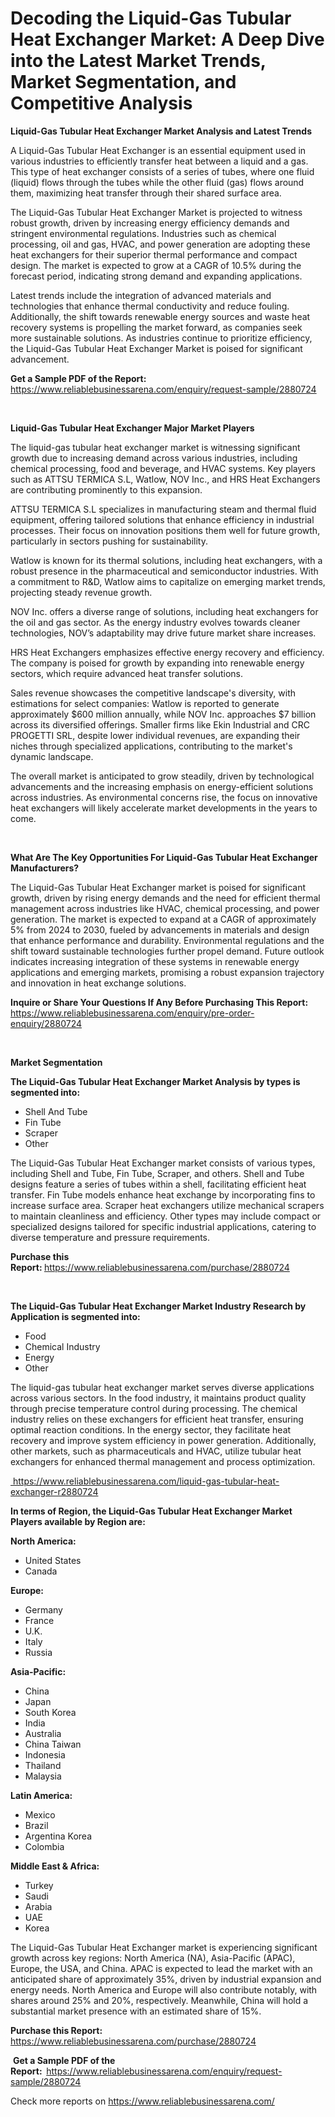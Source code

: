 <p><h1>Decoding the Liquid-Gas Tubular Heat Exchanger Market: A Deep Dive into the Latest Market Trends, Market Segmentation, and Competitive Analysis</h1></p><p><strong>Liquid-Gas Tubular Heat Exchanger Market Analysis and Latest Trends</strong></p>
<p><p>A Liquid-Gas Tubular Heat Exchanger is an essential equipment used in various industries to efficiently transfer heat between a liquid and a gas. This type of heat exchanger consists of a series of tubes, where one fluid (liquid) flows through the tubes while the other fluid (gas) flows around them, maximizing heat transfer through their shared surface area.</p><p>The Liquid-Gas Tubular Heat Exchanger Market is projected to witness robust growth, driven by increasing energy efficiency demands and stringent environmental regulations. Industries such as chemical processing, oil and gas, HVAC, and power generation are adopting these heat exchangers for their superior thermal performance and compact design. The market is expected to grow at a CAGR of 10.5% during the forecast period, indicating strong demand and expanding applications.</p><p>Latest trends include the integration of advanced materials and technologies that enhance thermal conductivity and reduce fouling. Additionally, the shift towards renewable energy sources and waste heat recovery systems is propelling the market forward, as companies seek more sustainable solutions. As industries continue to prioritize efficiency, the Liquid-Gas Tubular Heat Exchanger Market is poised for significant advancement.</p></p>
<p><strong>Get a Sample PDF of the Report:&nbsp;</strong> <a href="https://www.reliablebusinessarena.com/enquiry/request-sample/2880724?utm_campaign=2475&utm_medium=2&utm_source=Github&utm_content=ia&utm_term=12032025&utm_id=liquid-gas-tubular-heat-exchanger">https://www.reliablebusinessarena.com/enquiry/request-sample/2880724</a></p>
<p>&nbsp;</p>
<p><strong>Liquid-Gas Tubular Heat Exchanger Major Market Players</strong></p>
<p><p>The liquid-gas tubular heat exchanger market is witnessing significant growth due to increasing demand across various industries, including chemical processing, food and beverage, and HVAC systems. Key players such as ATTSU TERMICA S.L, Watlow, NOV Inc., and HRS Heat Exchangers are contributing prominently to this expansion.</p><p>ATTSU TERMICA S.L specializes in manufacturing steam and thermal fluid equipment, offering tailored solutions that enhance efficiency in industrial processes. Their focus on innovation positions them well for future growth, particularly in sectors pushing for sustainability.</p><p>Watlow is known for its thermal solutions, including heat exchangers, with a robust presence in the pharmaceutical and semiconductor industries. With a commitment to R&D, Watlow aims to capitalize on emerging market trends, projecting steady revenue growth.</p><p>NOV Inc. offers a diverse range of solutions, including heat exchangers for the oil and gas sector. As the energy industry evolves towards cleaner technologies, NOV’s adaptability may drive future market share increases.</p><p>HRS Heat Exchangers emphasizes effective energy recovery and efficiency. The company is poised for growth by expanding into renewable energy sectors, which require advanced heat transfer solutions.</p><p>Sales revenue showcases the competitive landscape's diversity, with estimations for select companies: Watlow is reported to generate approximately $600 million annually, while NOV Inc. approaches $7 billion across its diversified offerings. Smaller firms like Ekin Industrial and CRC PROGETTI SRL, despite lower individual revenues, are expanding their niches through specialized applications, contributing to the market's dynamic landscape.</p><p>The overall market is anticipated to grow steadily, driven by technological advancements and the increasing emphasis on energy-efficient solutions across industries. As environmental concerns rise, the focus on innovative heat exchangers will likely accelerate market developments in the years to come.</p></p>
<p>&nbsp;</p>
<p><strong>What Are The Key Opportunities For Liquid-Gas Tubular Heat Exchanger Manufacturers?</strong></p>
<p><p>The Liquid-Gas Tubular Heat Exchanger market is poised for significant growth, driven by rising energy demands and the need for efficient thermal management across industries like HVAC, chemical processing, and power generation. The market is expected to expand at a CAGR of approximately 5% from 2024 to 2030, fueled by advancements in materials and design that enhance performance and durability. Environmental regulations and the shift toward sustainable technologies further propel demand. Future outlook indicates increasing integration of these systems in renewable energy applications and emerging markets, promising a robust expansion trajectory and innovation in heat exchange solutions.</p></p>
<p><strong>Inquire or Share Your Questions If Any Before Purchasing This Report:</strong> <a href="https://www.reliablebusinessarena.com/enquiry/pre-order-enquiry/2880724?utm_campaign=2475&utm_medium=2&utm_source=Github&utm_content=ia&utm_term=12032025&utm_id=liquid-gas-tubular-heat-exchanger">https://www.reliablebusinessarena.com/enquiry/pre-order-enquiry/2880724</a></p>
<p>&nbsp;</p>
<p><strong>Market Segmentation</strong></p>
<p><strong>The Liquid-Gas Tubular Heat Exchanger Market Analysis by types is segmented into:</strong></p>
<p><ul><li>Shell And Tube</li><li>Fin Tube</li><li>Scraper</li><li>Other</li></ul></p>
<p><p>The Liquid-Gas Tubular Heat Exchanger market consists of various types, including Shell and Tube, Fin Tube, Scraper, and others. Shell and Tube designs feature a series of tubes within a shell, facilitating efficient heat transfer. Fin Tube models enhance heat exchange by incorporating fins to increase surface area. Scraper heat exchangers utilize mechanical scrapers to maintain cleanliness and efficiency. Other types may include compact or specialized designs tailored for specific industrial applications, catering to diverse temperature and pressure requirements.</p></p>
<p><strong>Purchase this Report:&nbsp;</strong><a href="https://www.reliablebusinessarena.com/purchase/2880724?utm_campaign=2475&utm_medium=2&utm_source=Github&utm_content=ia&utm_term=12032025&utm_id=liquid-gas-tubular-heat-exchanger">https://www.reliablebusinessarena.com/purchase/2880724</a></p>
<p>&nbsp;</p>
<p><strong>The Liquid-Gas Tubular Heat Exchanger Market Industry Research by Application is segmented into:</strong></p>
<p><ul><li>Food</li><li>Chemical Industry</li><li>Energy</li><li>Other</li></ul></p>
<p><p>The liquid-gas tubular heat exchanger market serves diverse applications across various sectors. In the food industry, it maintains product quality through precise temperature control during processing. The chemical industry relies on these exchangers for efficient heat transfer, ensuring optimal reaction conditions. In the energy sector, they facilitate heat recovery and improve system efficiency in power generation. Additionally, other markets, such as pharmaceuticals and HVAC, utilize tubular heat exchangers for enhanced thermal management and process optimization.</p></p>
<p><a href="https://www.reliablebusinessarena.com/liquid-gas-tubular-heat-exchanger-r2880724?utm_campaign=2475&utm_medium=2&utm_source=Github&utm_content=ia&utm_term=12032025&utm_id=liquid-gas-tubular-heat-exchanger">&nbsp;https://www.reliablebusinessarena.com/liquid-gas-tubular-heat-exchanger-r2880724</a></p>
<p><strong>In terms of Region, the Liquid-Gas Tubular Heat Exchanger Market Players available by Region are:</strong></p>
<p>
    <p> <strong> North America: </strong>
        <ul>
            <li>United States</li>
            <li>Canada</li>
        </ul>
        </p> 
    <p> <strong> Europe: </strong>
        <ul>
            <li>Germany</li>
            <li>France</li>
            <li>U.K.</li>
            <li>Italy</li>
            <li>Russia</li>
        </ul>
        </p> 
    <p> <strong> Asia-Pacific: </strong>
        <ul>
            <li>China</li>
            <li>Japan</li>
            <li>South Korea</li>
            <li>India</li>
            <li>Australia</li>
            <li>China Taiwan</li>
            <li>Indonesia</li>
            <li>Thailand</li>
            <li>Malaysia</li>
        </ul>
        </p> 
    <p> <strong> Latin America: </strong>
        <ul>
            <li>Mexico</li>
            <li>Brazil</li>
            <li>Argentina Korea</li>
            <li>Colombia</li>
        </ul>
        </p> 
    <p> <strong> Middle East & Africa: </strong>
        <ul>
            <li>Turkey</li>
            <li>Saudi</li>
            <li>Arabia</li>
            <li>UAE</li>
            <li>Korea</li>
        </ul>
    </p>
    </p>
<p><p>The Liquid-Gas Tubular Heat Exchanger market is experiencing significant growth across key regions: North America (NA), Asia-Pacific (APAC), Europe, the USA, and China. APAC is expected to lead the market with an anticipated share of approximately 35%, driven by industrial expansion and energy needs. North America and Europe will also contribute notably, with shares around 25% and 20%, respectively. Meanwhile, China will hold a substantial market presence with an estimated share of 15%. </p></p>
<p><strong>Purchase this Report: </strong><a href="https://www.reliablebusinessarena.com/purchase/2880724?utm_campaign=2475&utm_medium=2&utm_source=Github&utm_content=ia&utm_term=12032025&utm_id=liquid-gas-tubular-heat-exchanger">https://www.reliablebusinessarena.com/purchase/2880724</a></p>
<p>&nbsp;<strong>Get a Sample PDF of the Report:&nbsp;&nbsp;</strong><a href="https://www.reliablebusinessarena.com/enquiry/request-sample/2880724?utm_campaign=2475&utm_medium=2&utm_source=Github&utm_content=ia&utm_term=12032025&utm_id=liquid-gas-tubular-heat-exchanger">https://www.reliablebusinessarena.com/enquiry/request-sample/2880724</a></p>
<p><strong></strong></p>
<p>Check more reports on <a href="https://www.reliablebusinessarena.com/?utm_campaign=2475&utm_medium=2&utm_source=Github&utm_content=ia&utm_term=12032025&utm_id=liquid-gas-tubular-heat-exchanger">https://www.reliablebusinessarena.com/</a></p>